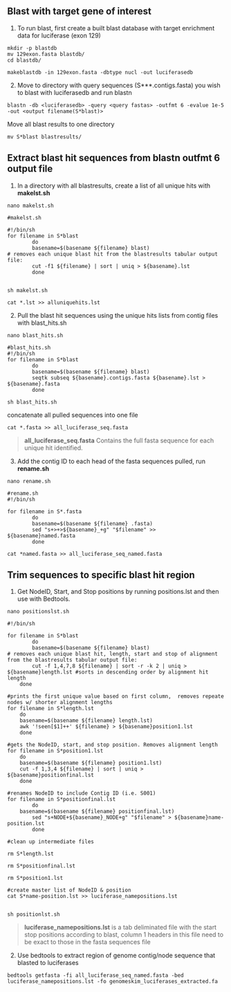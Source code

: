 ## Blast with target gene of interest


1. To run blast, first create a built blast database with target enrichment data for luciferase (exon 129)

```
mkdir -p blastdb 
mv 129exon.fasta blastdb/
cd blastdb/ 

makeblastdb -in 129exon.fasta -dbtype nucl -out luciferasedb

 ```
 
 2. Move to directory with query sequences (S***.contigs.fasta) you wish to blast with luciferasedb and run blastn
 
 ```
blastn -db <luciferasedb> -query <query fastas> -outfmt 6 -evalue 1e-5 -out <output filename(S*blast)>
```

 Move all blast results to one directory 
 
 ```
 mv S*blast blastresults/
 
 ```
 
 ## Extract blast hit sequences from blastn outfmt 6 output file 
 
 
1. In a directory with all blastresults, create a list of all unique hits with **makelst.sh**
 
 ```
 nano makelst.sh
```

```
#makelst.sh

#!/bin/sh
for filename in S*blast
        do
        basename=$(basename ${filename} blast)
# removes each unique blast hit from the blastresults tabular output file:
        cut -f1 ${filename} | sort | uniq > ${basename}.lst
        done
        
```

```
sh makelst.sh

```

```
cat *.lst >> alluniquehits.lst 

```

2. Pull the blast hit sequences using the unique hits lists from contig files with blast_hits.sh
  
```
nano blast_hits.sh
```

```
#blast_hits.sh
#!/bin/sh
for filename in S*blast
        do
        basename=$(basename ${filename} blast)
        seqtk subseq ${basename}.contigs.fasta ${basename}.lst > ${basename}.fasta 
        done
```

```
sh blast_hits.sh 
```

concatenate all pulled sequences into one file

```
cat *.fasta >> all_luciferase_seq.fasta
```
	
	
> **all_luciferase_seq.fasta** Contains the full fasta sequence for each unique hit identified. 



3. Add the contig ID to each head of the fasta sequences pulled, run **rename.sh**

```
nano rename.sh
```

```
#rename.sh
#!/bin/sh

for filename in S*.fasta
        do 
        basename=$(basename ${filename} .fasta)
        sed "s+>+>${basename}_+g" "$filename" >> ${basename}named.fasta
        done
```

```
cat *named.fasta >> all_luciferase_seq_named.fasta
```

## Trim sequences to specific blast hit region
        
1. Get NodeID, Start, and Stop positions by running positions.lst and then use with Bedtools. 

```
nano positionslst.sh
```
```
#!/bin/sh

for filename in S*blast
        do
        basename=$(basename ${filename} blast)
# removes each unique blast hit, length, start and stop of alignment from the blastresults tabular output file:
        cut -f 1,4,7,8 ${filename} | sort -r -k 2 | uniq > ${basename}length.lst #sorts in descending order by alignment hit length
	done

#prints the first unique value based on first column,  removes repeate nodes w/ shorter alignment lengths
for filename in S*length.lst
	do
	basename=$(basename ${filename} length.lst)
	awk '!seen[$1]++' ${filename} > ${basename}position1.lst
	done

#gets the NodeID, start, and stop position. Removes alignment length
for filename in S*position1.lst
	do
	basename=$(basename ${filename} position1.lst)
	cut -f 1,3,4 ${filename} | sort | uniq > ${basename}positionfinal.lst
	done

#renames NodeID to include Contig ID (i.e. S001)
for filename in S*positionfinal.lst
        do
	basename=$(basename ${filename} positionfinal.lst)
        sed "s+NODE+${basename}_NODE+g" "$filename" > ${basename}name-position.lst
        done

#clean up intermediate files 

rm S*length.lst
 
rm S*positionfinal.lst

rm S*position1.lst

#create master list of NodeID & position
cat S*name-position.lst >> luciferase_namepositions.lst
        
```

```
sh positionlst.sh
```

> **luciferase_namepositions.lst** is a tab deliminated file with the start stop positions according to blast, column 1 headers in this file need to be exact to those in the fasta sequences file

2. Use bedtools to extract region of genome contig/node sequence that blasted to luciferases

```
bedtools getfasta -fi all_luciferase_seq_named.fasta -bed luciferase_namepositions.lst -fo genomeskim_luciferases_extracted.fa
```

 
